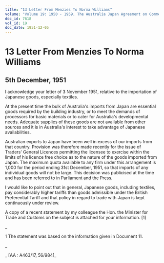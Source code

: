 ```yaml
---
title: "13 Letter From Menzies To Norma Williams"
volume: "Volume 19: 1950 - 1959, The Australia Japan Agreement on Commerce"
doc_id: 7618
vol_id: 19
doc_date: 1951-12-05
---
```


# 13 Letter From Menzies To Norma Williams

## 5th December, 1951

I acknowledge your letter of 3 November 1951, relative to the importation of Japanese goods, especially textiles.

At the present time the bulk of Australia's imports from Japan are essential goods required by the building industry, or to meet the demands of processors for basic materials or to cater for Australia's developmental needs. Adequate supplies of these goods are not available from other sources and it is in Australia's interest to take advantage of Japanese availabilities.

Australian exports to Japan have been well in excess of our imports from that country. Provision was therefore made recently for the issue of Traders' General Licences permitting the licensee to exercise within the limits of his licence free choice as to the nature of the goods imported from Japan. The maximum quota available to any firm under this arrangement is 1,000 for the period ending 31st December, 1951, so that imports of any individual goods will not be large. This decision was publicised at the time and has been referred to in Parliament and the Press.

I would like to point out that in general, Japanese goods, including textiles, pay considerably higher tariffs than goods admissible under the British Preferential Tariff and that policy in regard to trade with Japan is kept continuously under review.

A copy of a recent statement by my colleague the Hon. the Minister for Trade and Customs on the subject is attached for your information. [1]

_

1 The statement was based on the information given in Document 11.

_

_ [AA : A463/17, 56/984]_
